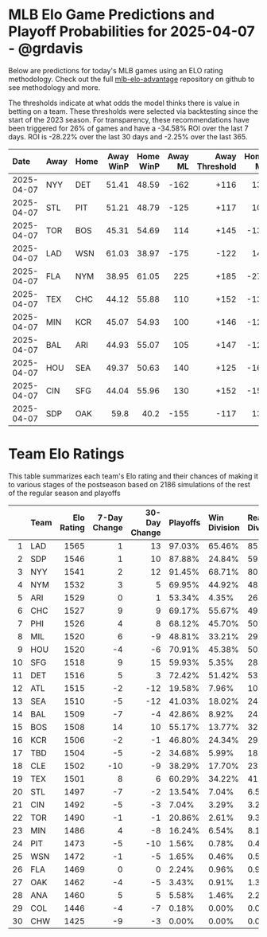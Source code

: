 # MLB Elo Game Predictions and Playoff Probabilities for 2025-04-07 - @grdavis
Below are predictions for today's MLB games using an ELO rating methodology. Check out the full [mlb-elo-advantage](https://github.com/grdavis/mlb-elo-advantage) repository on github to see methodology and more.

The thresholds indicate at what odds the model thinks there is value in betting on a team. These thresholds were selected via backtesting since the start of the 2023 season. For transparency, these recommendations have been triggered for 26% of games and have a -34.58% ROI over the last 7 days. ROI is -28.22% over the last 30 days and -2.25% over the last 365.

| Date       | Away   | Home   |   Away WinP |   Home WinP |   Away ML |   Away Threshold |   Home ML |   Home Threshold |
|:-----------|:-------|:-------|------------:|------------:|----------:|-----------------:|----------:|-----------------:|
| 2025-04-07 | NYY    | DET    |       51.41 |       48.59 |      -162 |             +116 |       136 |             +128 |
| 2025-04-07 | STL    | PIT    |       51.21 |       48.79 |      -125 |             +117 |       105 |             +128 |
| 2025-04-07 | TOR    | BOS    |       45.31 |       54.69 |       114 |             +145 |      -135 |             +103 |
| 2025-04-07 | LAD    | WSN    |       61.03 |       38.97 |      -175 |             -122 |       145 |             +185 |
| 2025-04-07 | FLA    | NYM    |       38.95 |       61.05 |       225 |             +185 |      -278 |             -122 |
| 2025-04-07 | TEX    | CHC    |       44.12 |       55.88 |       110 |             +152 |      -130 |             -101 |
| 2025-04-07 | MIN    | KCR    |       45.07 |       54.93 |       100 |             +146 |      -120 |             +102 |
| 2025-04-07 | BAL    | ARI    |       44.93 |       55.07 |       105 |             +147 |      -125 |             +102 |
| 2025-04-07 | HOU    | SEA    |       49.37 |       50.63 |       140 |             +125 |      -166 |             +119 |
| 2025-04-07 | CIN    | SFG    |       44.04 |       55.96 |       130 |             +152 |      -155 |             -102 |
| 2025-04-07 | SDP    | OAK    |       59.8  |       40.2  |      -155 |             -117 |       130 |             +176 |

# Team Elo Ratings
This table summarizes each team's Elo rating and their chances of making it to various stages of the postseason based on 2186 simulations of the rest of the regular season and playoffs

|    | Team   |   Elo Rating |   7-Day Change |   30-Day Change | Playoffs   | Win Division   | Reach Div. Rd.   | Reach CS   | Reach WS   | Win WS   |
|---:|:-------|-------------:|---------------:|----------------:|:-----------|:---------------|:-----------------|:-----------|:-----------|:---------|
|  1 | LAD    |         1565 |              1 |              13 | 97.03%     | 65.46%         | 85.54%           | 51.46%     | 33.30%     | 22.46%   |
|  2 | SDP    |         1546 |              1 |              10 | 87.88%     | 24.84%         | 59.42%           | 29.87%     | 17.66%     | 10.43%   |
|  3 | NYY    |         1541 |              2 |              12 | 91.45%     | 68.71%         | 80.83%           | 49.91%     | 31.38%     | 16.15%   |
|  4 | NYM    |         1532 |              3 |               5 | 69.95%     | 44.92%         | 48.17%           | 26.26%     | 11.25%     | 5.99%    |
|  5 | ARI    |         1529 |              0 |               1 | 53.34%     | 4.35%          | 26.94%           | 11.30%     | 5.26%      | 2.79%    |
|  6 | CHC    |         1527 |              9 |               9 | 69.17%     | 55.67%         | 49.50%           | 23.42%     | 9.38%      | 4.48%    |
|  7 | PHI    |         1526 |              4 |               8 | 68.12%     | 45.70%         | 50.00%           | 24.93%     | 9.88%      | 4.99%    |
|  8 | MIL    |         1520 |              6 |              -9 | 48.81%     | 33.21%         | 29.96%           | 13.45%     | 5.58%      | 2.93%    |
|  9 | HOU    |         1520 |             -4 |              -6 | 70.91%     | 45.38%         | 50.09%           | 26.67%     | 13.22%     | 5.22%    |
| 10 | SFG    |         1518 |              9 |              15 | 59.93%     | 5.35%          | 28.41%           | 10.43%     | 4.94%      | 2.38%    |
| 11 | DET    |         1516 |              5 |               3 | 72.42%     | 51.42%         | 53.39%           | 28.32%     | 14.36%     | 5.95%    |
| 12 | ATL    |         1515 |             -2 |             -12 | 19.58%     | 7.96%          | 10.29%           | 4.76%      | 1.74%      | 0.59%    |
| 13 | SEA    |         1510 |             -5 |             -12 | 41.03%     | 18.02%         | 24.66%           | 11.99%     | 5.03%      | 2.06%    |
| 14 | BAL    |         1509 |             -7 |              -4 | 42.86%     | 8.92%          | 24.29%           | 10.80%     | 5.72%      | 1.88%    |
| 15 | BOS    |         1508 |             14 |              10 | 55.17%     | 13.77%         | 32.30%           | 14.59%     | 6.31%      | 2.15%    |
| 16 | KCR    |         1506 |             -2 |              -1 | 46.80%     | 24.34%         | 29.92%           | 14.18%     | 5.49%      | 2.20%    |
| 17 | TBD    |         1504 |             -5 |              -2 | 34.68%     | 5.99%          | 18.98%           | 8.10%      | 3.80%      | 1.33%    |
| 18 | CLE    |         1502 |            -10 |              -9 | 38.29%     | 17.70%         | 23.38%           | 10.29%     | 4.16%      | 1.33%    |
| 19 | TEX    |         1501 |              8 |               6 | 60.29%     | 34.22%         | 41.13%           | 17.70%     | 7.37%      | 3.02%    |
| 20 | STL    |         1497 |             -7 |              -2 | 13.54%     | 7.04%          | 6.54%            | 2.42%      | 0.73%      | 0.32%    |
| 21 | CIN    |         1492 |             -5 |              -3 | 7.04%      | 3.29%          | 3.25%            | 1.28%      | 0.23%      | 0.14%    |
| 22 | TOR    |         1490 |             -1 |              -1 | 20.86%     | 2.61%          | 9.33%            | 3.75%      | 1.97%      | 0.82%    |
| 23 | MIN    |         1486 |              4 |              -8 | 16.24%     | 6.54%          | 8.10%            | 2.79%      | 0.96%      | 0.41%    |
| 24 | PIT    |         1473 |             -5 |             -10 | 1.56%      | 0.78%          | 0.41%            | 0.09%      | 0.00%      | 0.00%    |
| 25 | WSN    |         1472 |             -1 |              -5 | 1.65%      | 0.46%          | 0.59%            | 0.14%      | 0.00%      | 0.00%    |
| 26 | FLA    |         1469 |              0 |               0 | 2.24%      | 0.96%          | 0.96%            | 0.18%      | 0.05%      | 0.00%    |
| 27 | OAK    |         1462 |             -4 |              -5 | 3.43%      | 0.91%          | 1.37%            | 0.41%      | 0.09%      | 0.00%    |
| 28 | ANA    |         1460 |              5 |               5 | 5.58%      | 1.46%          | 2.24%            | 0.50%      | 0.14%      | 0.00%    |
| 29 | COL    |         1446 |             -4 |              -7 | 0.18%      | 0.00%          | 0.00%            | 0.00%      | 0.00%      | 0.00%    |
| 30 | CHW    |         1425 |             -9 |              -3 | 0.00%      | 0.00%          | 0.00%            | 0.00%      | 0.00%      | 0.00%    |